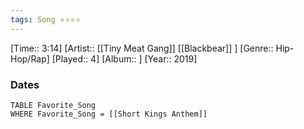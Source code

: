 ```yaml
---
tags: Song ⭐⭐⭐⭐ 
---
```

[Time:: 3:14]
[Artist:: [[Tiny Meat Gang]] [[Blackbear]] ]
[Genre:: Hip-Hop/Rap]
[Played:: 4]
[Album:: ]
[Year:: 2019]
### Dates
````dataview
TABLE Favorite_Song
WHERE Favorite_Song = [[Short Kings Anthem]]
````